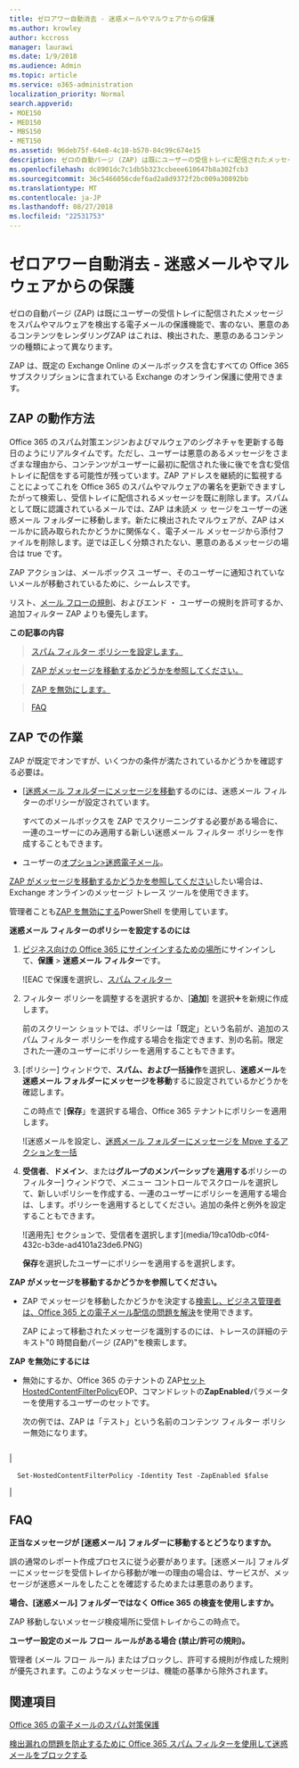 ```yaml
---
title: ゼロアワー自動消去 - 迷惑メールやマルウェアからの保護
ms.author: krowley
author: kccross
manager: laurawi
ms.date: 1/9/2018
ms.audience: Admin
ms.topic: article
ms.service: o365-administration
localization_priority: Normal
search.appverid:
- MOE150
- MED150
- MBS150
- MET150
ms.assetid: 96deb75f-64e8-4c10-b570-84c99c674e15
description: ゼロの自動パージ (ZAP) は既にユーザーの受信トレイに配信されたメッセージをスパムやマルウェアを検出する電子メールの保護機能で、害のない、悪意のあるコンテンツをレンダリングZAP はこれは、検出された、悪意のあるコンテンツの種類によって異なります。
ms.openlocfilehash: dc8901dc7c1db5b323ccbeee610647b8a302fcb3
ms.sourcegitcommit: 36c5466056cdef6ad2a8d9372f2bc009a30892bb
ms.translationtype: MT
ms.contentlocale: ja-JP
ms.lasthandoff: 08/27/2018
ms.locfileid: "22531753"
---
```

# <a name="zero-hour-auto-purge---protection-against-spam-and-malware"></a>ゼロアワー自動消去 - 迷惑メールやマルウェアからの保護

ゼロの自動パージ (ZAP) は既にユーザーの受信トレイに配信されたメッセージをスパムやマルウェアを検出する電子メールの保護機能で、害のない、悪意のあるコンテンツをレンダリングZAP はこれは、検出された、悪意のあるコンテンツの種類によって異なります。
  
ZAP は、既定の Exchange Online のメールボックスを含むすべての Office 365 サブスクリプションに含まれている Exchange のオンライン保護に使用できます。
  
## <a name="how-does-zap-work"></a>ZAP の動作方法

Office 365 のスパム対策エンジンおよびマルウェアのシグネチャを更新する毎日のようにリアルタイムです。ただし、ユーザーは悪意のあるメッセージをさまざまな理由から、コンテンツがユーザーに最初に配信された後に後でを含む受信トレイに配信をする可能性が残っています。ZAP アドレスを継続的に監視することによってこれを Office 365 のスパムやマルウェアの署名を更新できますしたがって検索し、受信トレイに配信されるメッセージを既に削除します。スパムとして既に認識されているメールでは、ZAP は未読メ ッ セージをユーザーの迷惑メール フォルダーに移動します。新たに検出されたマルウェアが、ZAP はメールかに読み取られたかどうかに関係なく、電子メール メッセージから添付ファイルを削除します。逆では正しく分類されたない、悪意のあるメッセージの場合は true です。
  
ZAP アクションは、メールボックス ユーザー、そのユーザーに通知されていないメールが移動されているために、シームレスです。
  
リスト、[メール フローの規則](https://go.microsoft.com/fwlink/p/?LinkId=722755)、およびエンド ・ ユーザーの規則を許可するか、追加フィルター ZAP よりも優先します。
  
 **この記事の内容**
  
> [スパム フィルター ポリシーを設定します。](zero-hour-auto-purge.md#BK_SetSpam)
    
> [ZAP がメッセージを移動するかどうかを参照してください。](zero-hour-auto-purge.md#BK_DidZAPMove)
    
> [ZAP を無効にします。](zero-hour-auto-purge.md#BK_Posh)
    
> [FAQ](zero-hour-auto-purge.md#BK_FAQ)
    
## <a name="working-with-zap"></a>ZAP での作業

ZAP が既定でオンですが、いくつかの条件が満たされているかどうかを確認する必要は。
  
- [[迷惑メール フォルダーにメッセージを移動](zero-hour-auto-purge.md#BK_SetSpam)するのには、迷惑メール フィルターのポリシーが設定されています。
    
    すべてのメールボックスを ZAP でスクリーニングする必要がある場合に、一連のユーザーにのみ適用する新しい迷惑メール フィルター ポリシーを作成することもできます。
    
- ユーザーの[オプション\>迷惑電子メール](https://support.office.com/article/068FA430-F8D7-4518-A8DA-8BC74958F05F)。
    
[ZAP がメッセージを移動するかどうかを参照してください](zero-hour-auto-purge.md#BK_DidZAPMove)したい場合は、Exchange オンラインのメッセージ トレース ツールを使用できます。
  
管理者ことも[ZAP を無効にする](zero-hour-auto-purge.md#BK_Posh)PowerShell を使用しています。 
  
 **迷惑メール フィルターのポリシーを設定するのには**
  
1. [ビジネス向けの Office 365 にサインインするための場所](https://support.office.com/article/e9eb7d51-5430-4929-91ab-6157c5a050b4)にサインインして、**保護** \> **迷惑メール フィルター**です。 
    
    ![EAC で保護を選択し、[スパム フィルター](media/0463c879-63fa-4a6c-9b03-e980d5ef3954.PNG)
  
2. フィルター ポリシーを調整するを選択するか、[**追加**] を選択![追加アイコン](media/8ee52980-254b-440b-99a2-18d068de62d3.gif)を新規に作成します。 
    
    前のスクリーン ショットでは、ポリシーは「既定」という名前が、追加のスパム フィルター ポリシーを作成する場合を指定できます、別の名前。限定された一連のユーザーにポリシーを適用することもできます。
    
3. [ポリシー] ウィンドウで、**スパム、および一括操作**を選択し、**迷惑メール**を**迷惑メール フォルダーにメッセージを移動**するに設定されているかどうかを確認します。 
    
    この時点で [**保存**」を選択する場合、Office 365 テナントにポリシーを適用します。 
    
    ![迷惑メールを設定し、[迷惑メール フォルダーにメッセージを Mpve するアクションを一括](media/4332cfb3-89e1-48ba-8da8-9286f2fa1089.PNG)
  
4. **受信者**、**ドメイン**、または**グループのメンバーシップ**を**適用する**ポリシーのフィルター] ウィンドウで、メニュー コントロールでスクロールを選択して、新しいポリシーを作成する、一連のユーザーにポリシーを適用する場合は、します。ポリシーを適用するとしてください。追加の条件と例外を設定することもできます。 
    
    ![適用先] セクションで、受信者を選択します](media/19ca10db-c0f4-432c-b3de-ad4101a23de6.PNG)
  
    **保存**を選択したユーザーにポリシーを適用するを選択します。 
    
 **ZAP がメッセージを移動するかどうかを参照してください。**
  
- ZAP でメッセージを移動したかどうかを決定する[検索し、ビジネス管理者は、Office 365 との電子メール配信の問題を解決](https://support.office.com/article/e7758b99-1896-41db-bf39-51e2dba21de6)を使用できます。 
    
    ZAP によって移動されたメッセージを識別するのには、トレースの詳細のテキスト"0 時間自動パージ (ZAP)"を検索します。
    
 **ZAP を無効にするには**
  
- 無効にするか、Office 365 のテナントの ZAP[セット HostedContentFilterPolicy](https://go.microsoft.com/fwlink/p/?LinkId=722758)EOP、コマンドレットの**ZapEnabled**パラメーターを使用するユーザーのセットです。
    
    次の例では、ZAP は「テスト」という名前のコンテンツ フィルター ポリシー無効になります。
    
||
|:-----|
|
```
  Set-HostedContentFilterPolicy -Identity Test -ZapEnabled $false
```

|
   
## <a name="faq"></a>FAQ
<a name="BK_FAQ"> </a>

 **正当なメッセージが [迷惑メール] フォルダーに移動するとどうなりますか。**
  
誤の通常のレポート作成プロセスに従う必要があります。[迷惑メール] フォルダーにメッセージを受信トレイから移動が唯一の理由の場合は、サービスが、メッセージが迷惑メールをしたことを確認するためまたは悪意のあります。
  
 **場合、[迷惑メール] フォルダーではなく Office 365 の検査を使用しますか。**
  
ZAP 移動しないメッセージ検疫場所に受信トレイからこの時点で。
  
 **ユーザー設定のメール フロー ルールがある場合 (禁止/許可の規則)。**
  
管理者 (メール フロー ルール) またはブロックし、許可する規則が作成した規則が優先されます。このようなメッセージは、機能の基準から除外されます。
  
## <a name="related-topics"></a>関連項目
<a name="BK_FAQ"> </a>

[Office 365 の電子メールのスパム対策保護](anti-spam-protection.md)
  
[検出漏れの問題を防止するために Office 365 スパム フィルターを使用して迷惑メールをブロックする](block-email-spam-to-prevent-false-negatives.md)
  

